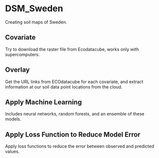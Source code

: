 # DSM_Sweden
Creating soil maps of Sweden.

## Covariate
Try to download the raster file from Ecodatacube, works only with supercomputers.

## Overlay 
Get the URL links from ECOdatacube for each covariate, and extract information at our soil data point locations from the cloud.

## Apply Machine Learning
Includes neural networks, random forests, and an ensemble of these models.

## Apply Loss Function to Reduce Model Error
Apply loss functions to reduce the error between observed and predicted values.
